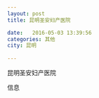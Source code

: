 ```yaml
--- 
layout: post 
title: 昆明圣安妇产医院

date:   2016-05-03 13:39:56 
categories: 其他  
city: 昆明
  
--- 
```

   
昆明圣安妇产医院

信息

